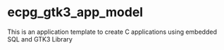 # ecpg_gtk3_app_model
This is an application template to create C applications using embedded SQL and GTK3 Library

